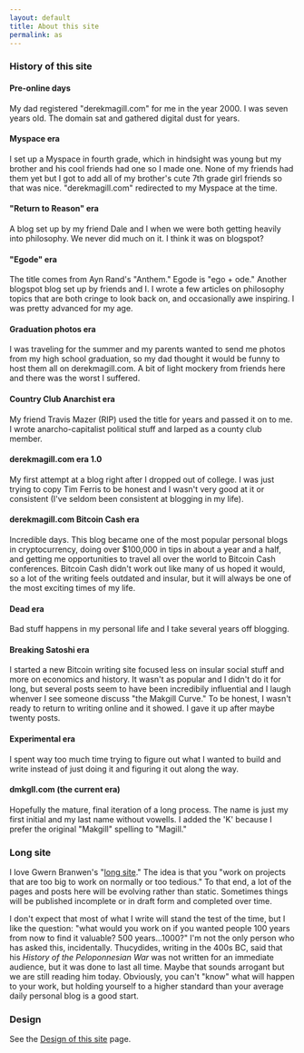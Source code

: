 ```yaml
---
layout: default
title: About this site
permalink: as
---
```


### History of this site

#### Pre-online days

My dad registered "derekmagill.com" for me in the year 2000. I was seven years old. The domain sat and gathered digital dust for years.

#### Myspace era

I set up a Myspace in fourth grade, which in hindsight was young but my brother and his cool friends had one so I made one. None of my friends had them yet but I got to add all
of my brother's cute 7th grade girl friends so that was nice. "derekmagill.com" redirected to my Myspace at the time.

#### "Return to Reason" era

A blog set up by my friend Dale and I when we were both getting heavily into philosophy. We never did much on it. I think it was on blogspot? 

#### "Egode" era

The title comes from Ayn Rand's "Anthem." Egode is "ego + ode." Another blogspot blog set up by friends and I. I wrote a few articles on philosophy topics that are both cringe to look back on, and occasionally awe inspiring. I was pretty advanced for my age.

#### Graduation photos era

I was traveling for the summer and my parents wanted to send me photos from my high school graduation, so my dad thought it would be funny to host them all on derekmagill.com. A bit of light mockery from friends here and there was the worst I suffered.

#### Country Club Anarchist era

My friend Travis Mazer (RIP) used the title for years and passed it on to me. I wrote anarcho-capitalist political stuff and larped as a county club member.

#### derekmagill.com era 1.0

My first attempt at a blog right after I dropped out of college. I was just trying to copy Tim Ferris to be honest and I wasn't very good at it or consistent (I've seldom been consistent at blogging in my life). 

#### derekmagill.com Bitcoin Cash era

Incredible days. This blog became one of the most popular personal blogs in cryptocurrency, doing over $100,000 in tips in about a year and a half, and getting me opportunities to travel
all over the world to Bitcoin Cash conferences. Bitcoin Cash didn't work out like many of us hoped it would, so a lot of the writing 
feels outdated and insular, but it will always be one of the most exciting times of my life.

#### Dead era

Bad stuff happens in my personal life and I take several years off blogging.

#### Breaking Satoshi era

I started a new Bitcoin writing site focused less on insular social stuff and more on economics and history. It wasn't as popular
and I didn't do it for long, but several posts seem to have been incredibily influential and I laugh whenver I see someone discuss "the Makgill Curve."
To be honest, I wasn't ready to return to writing online and it showed. I gave it up after maybe twenty posts.

#### Experimental era

I spent way too much time trying to figure out what I wanted to build and write instead of just doing it and figuring it out along the way.

#### dmkgll.com (the current era)

Hopefully the mature, final iteration of a long process. The name is just my first initial and my last name without vowells. I added the 'K' because I prefer the original "Makgill" spelling to "Magill."

### Long site

I love Gwern Branwen's "[long site](https://www.gwern.net/About)." The idea is that you "work on projects that are too big to work on normally or too tedious." To that end, a lot of the pages and posts here will be evolving rather than static. Sometimes things will be published incomplete or in draft form and completed over time. 

I don't expect that most of what I write will stand the test of the time, but I like the question: "what would you work on if you wanted people 100 years from now to find it valuable? 500 years...1000?" I'm not the only person who has asked this, incidentally. Thucydides, writing in the 400s BC, said that his *History of the Peloponnesian War* was not written for an immediate audience, but it was done to last all time. Maybe that sounds arrogant but we are still reading him today. Obviously, you can't "know" what will happen to your work, but holding yourself to a higher standard than your average daily personal blog is a good start.

### Design 

See the [Design of this site](/) page.
